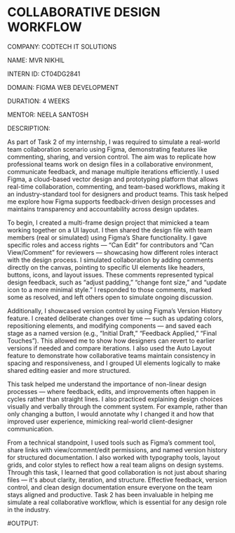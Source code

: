 # COLLABORATIVE DESIGN WORKFLOW

COMPANY: CODTECH IT SOLUTIONS

NAME: MVR NIKHIL

INTERN ID: CT04DG2841

DOMAIN: FIGMA WEB DEVELOPMENT

DURATION: 4 WEEKS

MENTOR: NEELA SANTOSH

DESCRIPTION:

As part of Task 2 of my internship, I was required to simulate a real-world team collaboration scenario using Figma, demonstrating features like commenting, sharing, and version control. The aim was to replicate how professional teams work on design files in a collaborative environment, communicate feedback, and manage multiple iterations efficiently. I used Figma, a cloud-based vector design and prototyping platform that allows real-time collaboration, commenting, and team-based workflows, making it an industry-standard tool for designers and product teams. This task helped me explore how Figma supports feedback-driven design processes and maintains transparency and accountability across design updates.

To begin, I created a multi-frame design project that mimicked a team working together on a UI layout. I then shared the design file with team members (real or simulated) using Figma’s Share functionality. I gave specific roles and access rights — “Can Edit” for contributors and “Can View/Comment” for reviewers — showcasing how different roles interact with the design process. I simulated collaboration by adding comments directly on the canvas, pointing to specific UI elements like headers, buttons, icons, and layout issues. These comments represented typical design feedback, such as “adjust padding,” “change font size,” and “update icon to a more minimal style.” I responded to those comments, marked some as resolved, and left others open to simulate ongoing discussion.

Additionally, I showcased version control by using Figma’s Version History feature. I created deliberate changes over time — such as updating colors, repositioning elements, and modifying components — and saved each stage as a named version (e.g., “Initial Draft,” “Feedback Applied,” “Final Touches”). This allowed me to show how designers can revert to earlier versions if needed and compare iterations. I also used the Auto Layout feature to demonstrate how collaborative teams maintain consistency in spacing and responsiveness, and I grouped UI elements logically to make shared editing easier and more structured.

This task helped me understand the importance of non-linear design processes — where feedback, edits, and improvements often happen in cycles rather than straight lines. I also practiced explaining design choices visually and verbally through the comment system. For example, rather than only changing a button, I would annotate why I changed it and how that improved user experience, mimicking real-world client-designer communication.

From a technical standpoint, I used tools such as Figma’s comment tool, share links with view/comment/edit permissions, and named version history for structured documentation. I also worked with typography tools, layout grids, and color styles to reflect how a real team aligns on design systems. Through this task, I learned that good collaboration is not just about sharing files — it's about clarity, iteration, and structure. Effective feedback, version control, and clean design documentation ensure everyone on the team stays aligned and productive. Task 2 has been invaluable in helping me simulate a real collaborative workflow, which is essential for any design role in the industry.

#OUTPUT:


